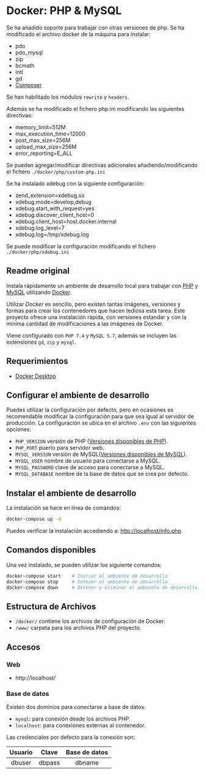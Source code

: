 # Docker: PHP & MySQL

Se ha añadido soporte para trabajar con otras versiones de php. Se ha modificado el archivo docker de la máquina para instalar:

* pdo
* pdo_mysql
* zip
* bcmath
* intl
* gd
* [Composer](https://getcomposer.org/)

Se han habilitado los módulos `rewrite` y `headers`.

Además se ha modificado el fichero php.ini modificando las siguientes directivas:

* memory_limit=512M
* max_execution_time=12000
* post_max_size=256M
* upload_max_size=256M
* error_reporting=E_ALL

Se pueden agregar/modificar directivas adicionales añadiendo/modificando el fichero `./docker/php/custom-php.ini`

Se ha instalado xdebug con la siguiente configuración:

* zend_extension=xdebug.so
* xdebug.mode=develop,debug
* xdebug.start_with_request=yes
* xdebug.discover_client_host=0
* xdebug.client_host=host.docker.internal
* xdebug.log_level=7
* xdebug.log=/tmp/xdebug.log

Se puede modificar la configuración modificando el fichero `./docker/php/xdebug.ini`

Readme original
---

Instala rápidamente un ambiente de desarrollo local para trabajar con [PHP](https://www.php.net/) y [MySQL](https://www.mysql.com/) utilizando [Docker](https://www.docker.com). 

Utilizar *Docker* es sencillo, pero existen tantas imágenes, versiones y formas para crear los contenedores que hacen tediosa esta tarea. Este proyecto ofrece una instalación rápida, con versiones estandar y con la mínima cantidad de modificaciones a las imágenes de Docker. 

Viene configurado con  `PHP 7.4` y `MySQL 5.7`, además se incluyen las extensiones `gd`, `zip` y `mysql`.

## Requerimientos

* [Docker Desktop](https://www.docker.com/products/docker-desktop)

## Configurar el ambiente de desarrollo

Puedes utilizar la configuración por defecto, pero en ocasiones es recomendable modificar la configuración para que sea igual al servidor de producción. La configuración se ubica en el archivo `.env` con las siguientes opciones:

* `PHP_VERSION` versión de PHP ([Versiones disponibles de PHP](https://github.com/docker-library/docs/blob/master/php/README.md#supported-tags-and-respective-dockerfile-links)).
* `PHP_PORT` puerto para servidor web.
* `MYSQL_VERSION` versión de MySQL([Versiones disponibles de MySQL](https://hub.docker.com/_/mysql)).
* `MYSQL_USER` nombre de usuario para conectarse a MySQL.
* `MYSQL_PASSWORD` clave de acceso para conectarse a MySQL.
* `MYSQL_DATABASE` nombre de la base de datos que se crea por defecto.

## Instalar el ambiente de desarrollo

La instalación se hace en línea de comandos:

```zsh
docker-compose up -d
```
Puedes verificar la instalación accediendo a: [http://localhost/info.php](http://localhost/info.php)

## Comandos disponibles

Una vez instalado, se pueden utilizar los siguiente comandos:

```zsh
docker-compose start    # Iniciar el ambiente de desarrollo
docker-compose stop     # Detener el ambiente de desarrollo
docker-compose down     # Detener y eliminar el ambiente de desarrollo.
```

## Estructura de Archivos

* `/docker/` contiene los archivos de configuración de Docker.
* `/www/` carpeta para los archivos PHP del proyecto.

## Accesos

### Web

* http://localhost/

### Base de datos

Existen dos dominios para conectarse a base de datos.

* `mysql`: para conexión desde los archivos PHP.
* `localhost`: para conexiones externas al contenedor.

Las credenciales por defecto para la conexión son:

| Usuario | Clave | Base de datos |
|:---:|:---:|:---:|
| dbuser | dbpass | dbname |

